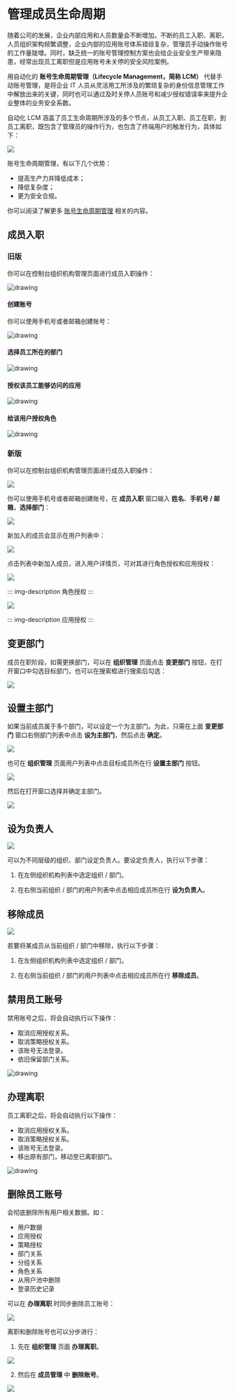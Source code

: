 # 管理成员生命周期

<LastUpdated/>

随着公司的发展，企业内部应用和人员数量会不断增加。不断的员工入职、离职，人员组织架构频繁调整，企业内部的应用账号体系错综复杂，管理员手动操作账号的工作量陡增。同时，缺乏统一的账号管理控制方案也会给企业安全生产带来隐患，经常出现员工离职但是应用账号未关停的安全风险案例。

用自动化的 **账号生命周期管理（Lifecycle Management，简称 LCM）** 代替手动账号管理，是将企业 IT 人员从灵活用工所涉及的繁琐复杂的身份信息管理工作中解放出来的关键，同时也可以通过及时关停人员账号和减少授权错误率来提升企业整体的业务安全系数。

自动化 LCM 涵盖了员工生命周期所涉及的多个节点，从员工入职、员工在职，到员工离职，既包含了管理员的操作行为，也包含了终端用户的触发行为，具体如下：

<img src="../images/employee-lifecycle.png" style="display:block;margin: 0 auto;">

账号生命周期管理，有以下几个优势：

- 提高生产力并降低成本；
- 降低复杂度；
- 更为安全合规。

你可以阅读了解更多 [账号生命周期管理](/concepts/account-life-cycle-management.md) 相关的内容。

## 成员入职

### 旧版

你可以在控制台组织机构管理页面进行成员入职操作：

<img src="~@imagesZhCn/guides/org/Xnip2021-02-27_14-39-48.png" alt="drawing"/>

#### 创建账号

你可以使用手机号或者邮箱创建账号：

<img src="~@imagesZhCn/guides/org/Xnip2021-02-27_14-41-35.png" alt="drawing"/>

#### 选择员工所在的部门

<img src="~@imagesZhCn/guides/org/Xnip2021-02-27_14-42-12.png" alt="drawing"/>

#### 授权该员工能够访问的应用

<img src="~@imagesZhCn/guides/org/Xnip2021-02-27_14-42-52.png" alt="drawing"/>

#### 给该用户授权角色

<img src="~@imagesZhCn/guides/org/Xnip2021-02-27_14-43-47.png" alt="drawing"/>

### 新版

你可以在控制台组织机构管理页面进行成员入职操作：

<img src="../images/org-management-new.png" style="display:block;margin: 0 auto;">

你可以使用手机号或者邮箱创建账号，在 **成员入职** 窗口输入 **姓名**、**手机号 / 邮箱**，**选择部门**：

<img src="../images/employee-onboard.png" style="display:block;margin: 0 auto;">

新加入的成员会显示在用户列表中：

<img src="../images/add-employee-list.png" style="display:block;margin: 0 auto;">

点击列表中新加入成员，进入用户详情页，可对其进行角色授权和应用授权：

<img src="../images/user-role-authorize.png" style="display:block;margin: 0 auto;">

::: img-description
角色授权
:::

<img src="../images/user-app-authorize.png" style="display:block;margin: 0 auto;">

::: img-description
应用授权
:::

## 变更部门

成员在职阶段，如需更换部门，可以在 **组织管理** 页面点击 **变更部门** 按钮，在打开窗口中勾选目标部门，也可以在搜索框进行搜索后勾选：

<img src="../images/change-department.png" style="display:block;margin: 0 auto;">

## 设置主部门

如果当前成员属于多个部门，可以设定一个为主部门。为此，只需在上面 **变更部门** 窗口右侧部门列表中点击 **设为主部门**，然后点击 **确定**。

<img src="../images/set-to-main-department.png" style="display:block;margin: 0 auto;">

也可在 **组织管理** 页面用户列表中点击目标成员所在行 **设置主部门** 按钮。

<img src="../images/set-to-main-department-userlist.png" style="display:block;margin: 0 auto;">

然后在打开窗口选择并确定主部门。

<img src="../images/select-main-department.png" style="display:block;margin: 0 auto;">

## 设为负责人

<img src="../images/set-to-manager.png" style="display:block;margin: 0 auto;">

可以为不同层级的组织、部门设定负责人。要设定负责人，执行以下步骤：

1. 在左侧组织机构列表中选定组织 / 部门。

2. 在右侧当前组织 / 部门的用户列表中点击相应成员所在行 **设为负责人**。

## 移除成员

<img src="../images/remove-employee.png" style="display:block;margin: 0 auto;">

若要将某成员从当前组织 / 部门中移除，执行以下步骤：

1. 在左侧组织机构列表中选定组织 / 部门。

2. 在右侧当前组织 / 部门的用户列表中点击相应成员所在行 **移除成员**。

## 禁用员工账号

禁用账号之后，将会自动执行以下操作：

- 取消应用授权关系。
- 取消策略授权关系。
- 该账号无法登录。
- 依旧保留部门关系。

<img src="~@imagesZhCn/guides/org/Xnip2021-02-27_14-52-24.png" alt="drawing"/>

## 办理离职

员工离职之后，将会自动执行以下操作：

- 取消应用授权关系。
- 取消策略授权关系。
- 该账号无法登录。
- 移出原有部门，移动至已离职部门。

<img src="~@imagesZhCn/guides/org/Xnip2021-02-27_14-50-28.png" alt="drawing"/>

## 删除员工账号

会彻底删除所有用户相关数据。如：

- 用户数据
- 应用授权
- 策略授权
- 部门关系
- 分组关系
- 角色关系
- 从用户池中删除
- 登录历史记录

可以在 **办理离职** 时同步删除员工账号：

<img src="../images/resign-and-delete-account.png" style="display:block;margin: 0 auto;">

离职和删除账号也可以分步进行：
1. 先在 **组织管理** 页面 **办理离职**。

<img src="../images/resign.png" style="display:block;margin: 0 auto;">

2. 然后在 **成员管理** 中 **删除账号**。

<img src="../images/delete-account-member-management.png" style="display:block;margin: 0 auto;">